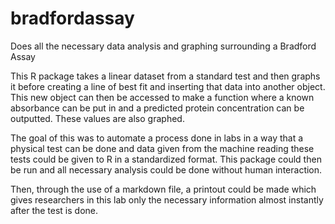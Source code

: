 # bradfordassay
Does all the necessary data analysis and graphing surrounding a Bradford Assay


This R package takes a linear dataset from a standard test and then graphs it before creating a line of best fit and inserting that data into another object.  This new object can then be accessed to make a function where a known absorbance can be put in and a predicted protein concentration can be outputted.  These values are also graphed.

The goal of this was to automate a process done in labs in a way that a physical test can be done and data given from the machine reading these tests could be given to R in a standardized format.  This package could then be run and all necessary analysis could be done without human interaction.

Then, through the use of a markdown file, a printout could be made which gives researchers in this lab only the necessary information almost instantly after the test is done.
